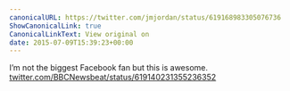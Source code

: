 ```yaml
---
canonicalURL: https://twitter.com/jmjordan/status/619168983305076736
ShowCanonicalLink: true
CanonicalLinkText: View original on
date: 2015-07-09T15:39:23+00:00
---
```

I’m not the biggest Facebook fan but this is awesome.  [twitter.com/BBCNewsbeat/status/619140231355236352](https://twitter.com/BBCNewsbeat/status/619140231355236352)